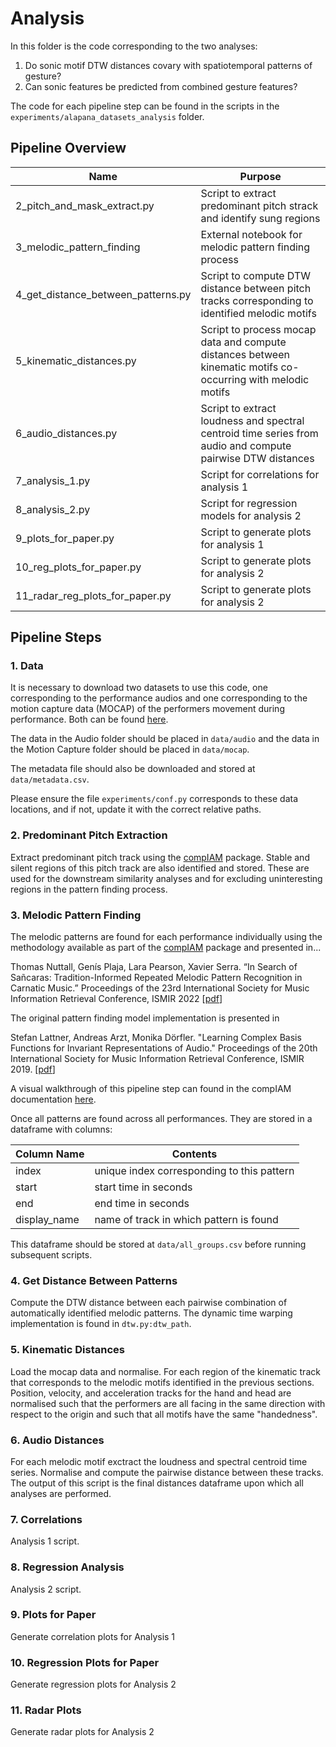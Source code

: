 # Analysis

In this folder is the code corresponding to the two analyses:

1. Do sonic motif DTW distances covary with spatiotemporal patterns of gesture?
2. Can sonic features be predicted from combined gesture features?

The code for each pipeline step can be found in the scripts in the `experiments/alapana_datasets_analysis` folder.

## Pipeline Overview

| Name |Purpose  |
|--|--|
| 2_pitch_and_mask_extract.py | Script to extract predominant pitch strack and identify sung regions |
| 3_melodic_pattern_finding | External notebook for melodic pattern finding process|
| 4_get_distance_between_patterns.py | Script to compute DTW distance between pitch tracks corresponding to identified melodic motifs |
| 5_kinematic_distances.py | Script to process mocap data and compute distances between kinematic motifs co-occurring with melodic motifs|
| 6_audio_distances.py | Script to extract loudness and spectral centroid time series from audio and compute pairwise DTW distances |
|7_analysis_1.py | Script for correlations for analysis 1|
|8_analysis_2.py | Script for regression models for analysis 2|
|9_plots_for_paper.py  |  Script to generate plots for analysis 1|
|10_reg_plots_for_paper.py |  Script to generate plots for analysis 2|
|11_radar_reg_plots_for_paper.py|  Script to generate plots for analysis 2|


## Pipeline Steps

### 1. Data
It is necessary to download two datasets to use this code, one corresponding to the performance audios and one corresponding to the motion capture data (MOCAP) of the performers movement during performance. Both can be found [here](https://owncloud.gwdg.de/index.php/s/CcTprqZ7dAFIg8Q). 

The data in the Audio folder should be placed in `data/audio` and the data in the Motion Capture folder should be placed in `data/mocap`.

The metadata file should also be downloaded and stored at `data/metadata.csv`.

Please ensure the file `experiments/conf.py` corresponds to these data locations, and if not, update it with the correct relative paths.

### 2. Predominant Pitch Extraction

Extract predominant pitch track using the [compIAM](https://github.com/MTG/compIAM) package. Stable and silent regions of this pitch track are also identified and stored. These are used for the downstream similarity analyses and for excluding uninteresting regions in the pattern finding process.

### 3. Melodic Pattern Finding

The melodic patterns are found for each performance individually using the methodology available as part of the [compIAM](https://github.com/MTG/compIAM) package and presented in...

Thomas Nuttall, Genís Plaja, Lara Pearson, Xavier Serra. “In Search of Sañcaras: Tradition-Informed Repeated Melodic Pattern Recognition in Carnatic Music.” Proceedings of the 23rd International Society for Music Information Retrieval Conference, ISMIR 2022 [[pdf](https://repositori-api.upf.edu/api/core/bitstreams/cca68db1-8203-45d4-8c8c-b2b75c606679/content)]

The original pattern finding model implementation is presented in 

Stefan Lattner, Andreas Arzt, Monika Dörfler. "Learning Complex Basis Functions for Invariant Representations of Audio." Proceedings of the 20th International Society for Music Information Retrieval Conference, ISMIR 2019. [[pdf](https://arxiv.org/pdf/1907.05982)]

A visual walkthrough of this pipeline step can found in the compIAM documentation [here](https://mtg.github.io/IAM-tutorial-ismir22/melodic_analysis/melodic-pattern-discovery.html).

Once all patterns are found across all performances. They are stored in a dataframe with columns:

| Column Name | Contents  |
|--|--|
| index | unique index corresponding to this pattern |
| start | start time in seconds|
| end | end time in seconds|
| display_name | name of track in which pattern is found |

This dataframe should be stored at `data/all_groups.csv` before running subsequent scripts.

### 4. Get Distance Between Patterns

Compute the DTW distance between each pairwise combination of automatically identified melodic patterns. The dynamic time warping implementation is found in `dtw.py:dtw_path`. 

### 5. Kinematic Distances

Load the mocap data and normalise. For each region of the kinematic track that corresponds to the melodic motifs identified in the previous sections. Position, velocity, and acceleration tracks for the hand and head are normalised such that the performers are all facing in the same direction with respect to the origin and such that all motifs have the same "handedness".

### 6. Audio Distances

For each melodic motif exctract the loudness and spectral centroid time series. Normalise and compute the pairwise distance between these tracks. The output of this script is the final distances dataframe upon which all analyses are performed.

### 7. Correlations

Analysis 1 script.

### 8. Regression Analysis

Analysis 2 script.

### 9. Plots for Paper

Generate correlation plots for Analysis 1

### 10. Regression Plots for Paper

Generate regression plots for Analysis 2

### 11. Radar Plots

Generate radar plots for Analysis 2
